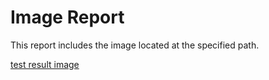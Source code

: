 # Image Report

This report includes the image located at the specified path.

[test result image](matched_region_highlighted.png)
